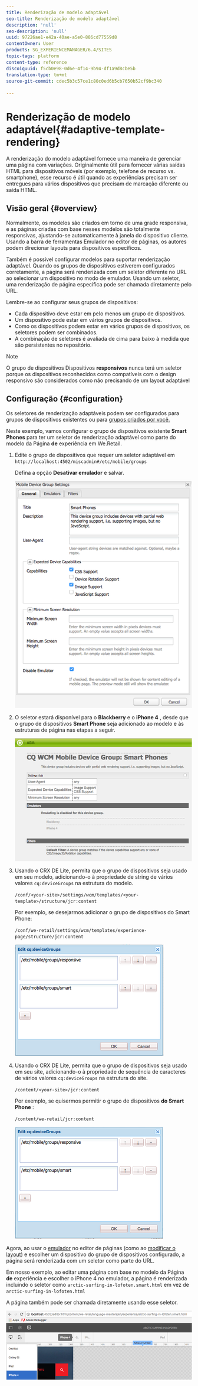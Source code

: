 ```yaml
---
title: Renderização de modelo adaptável
seo-title: Renderização de modelo adaptável
description: 'null'
seo-description: 'null'
uuid: 97226ae1-e42a-40ae-a5e0-886cd77559d8
contentOwner: User
products: SG_EXPERIENCEMANAGER/6.4/SITES
topic-tags: platform
content-type: reference
discoiquuid: f5cb0e98-0d6e-4f14-9b94-df1a9d8cbe5b
translation-type: tm+mt
source-git-commit: cdec5b3c57ce1c80c0ed6b5cb7650b52cf9bc340

---
```



# Renderização de modelo adaptável{#adaptive-template-rendering}

A renderização do modelo adaptável fornece uma maneira de gerenciar uma página com variações. Originalmente útil para fornecer várias saídas HTML para dispositivos móveis (por exemplo, telefone de recurso vs. smartphone), esse recurso é útil quando as experiências precisam ser entregues para vários dispositivos que precisam de marcação diferente ou saída HTML.

## Visão geral {#overview}

Normalmente, os modelos são criados em torno de uma grade responsiva, e as páginas criadas com base nesses modelos são totalmente responsivas, ajustando-se automaticamente à janela do dispositivo cliente. Usando a barra de ferramentas Emulador no editor de páginas, os autores podem direcionar layouts para dispositivos específicos.

Também é possível configurar modelos para suportar renderização adaptável. Quando os grupos de dispositivos estiverem configurados corretamente, a página será renderizada com um seletor diferente no URL ao selecionar um dispositivo no modo de emulador. Usando um seletor, uma renderização de página específica pode ser chamada diretamente pelo URL.

Lembre-se ao configurar seus grupos de dispositivos:

* Cada dispositivo deve estar em pelo menos um grupo de dispositivos.
* Um dispositivo pode estar em vários grupos de dispositivos.
* Como os dispositivos podem estar em vários grupos de dispositivos, os seletores podem ser combinados.
* A combinação de seletores é avaliada de cima para baixo à medida que são persistentes no repositório.

>[!NOTE]
>
>O grupo de dispositivos Dispositivos **responsivos** nunca terá um seletor porque os dispositivos reconhecidos como compatíveis com o design responsivo são considerados como não precisando de um layout adaptável

## Configuração {#configuration}

Os seletores de renderização adaptáveis podem ser configurados para grupos de dispositivos existentes ou para [grupos criados por você.](/help/sites-developing/mobile.md#device-groups)

Neste exemplo, vamos configurar o grupo de dispositivos existente **Smart Phones** para ter um seletor de renderização adaptável como parte do modelo da Página **de** experiência em We.Retail.

1. Edite o grupo de dispositivos que requer um seletor adaptável em `http://localhost:4502/miscadmin#/etc/mobile/groups`

   Defina a opção **Desativar emulador** e salvar.

   ![chlimage_1-157](assets/chlimage_1-157.png)

1. O seletor estará disponível para o **Blackberry** e o **iPhone 4** , desde que o grupo de dispositivos **Smart Phone** seja adicionado ao modelo e às estruturas de página nas etapas a seguir.

   ![chlimage_1-158](assets/chlimage_1-158.png)

1. Usando o CRX DE Lite, permita que o grupo de dispositivos seja usado em seu modelo, adicionando-o à propriedade de string de vários valores `cq:deviceGroups` na estrutura do modelo.

   `/conf/<your-site>/settings/wcm/templates/<your-template>/structure/jcr:content`

   Por exemplo, se desejarmos adicionar o grupo de dispositivos do Smart Phone:

   `/conf/we-retail/settings/wcm/templates/experience-page/structure/jcr:content`

   ![chlimage_1-159](assets/chlimage_1-159.png)

1. Usando o CRX DE Lite, permita que o grupo de dispositivos seja usado em seu site, adicionando-o à propriedade de sequência de caracteres de vários valores `cq:deviceGroups` na estrutura do site.

   `/content/<your-site>/jcr:content`

   Por exemplo, se quisermos permitir o grupo de dispositivos **do Smart Phone** :

   `/content/we-retail/jcr:content`

   ![chlimage_1-160](assets/chlimage_1-160.png)

Agora, ao usar o [emulador](/help/sites-authoring/responsive-layout.md#layout-definitions-device-emulation-and-breakpoints) no editor de páginas (como ao [modificar o layout](/help/sites-authoring/responsive-layout.md)) e escolher um dispositivo do grupo de dispositivos configurado, a página será renderizada com um seletor como parte do URL.

Em nosso exemplo, ao editar uma página com base no modelo da Página **de** experiência e escolher o iPhone 4 no emulador, a página é renderizada incluindo o seletor como `arctic-surfing-in-lofoten.smart.html` em vez de `arctic-surfing-in-lofoten.html`

A página também pode ser chamada diretamente usando esse seletor.

![chlimage_1-161](assets/chlimage_1-161.png)

